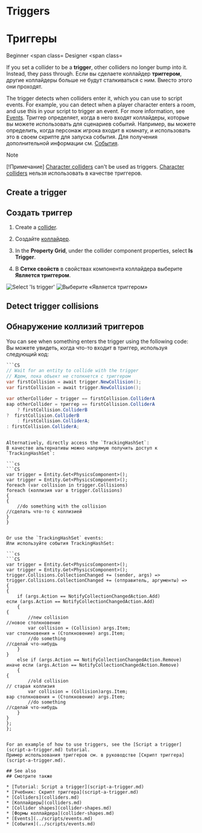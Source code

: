# Triggers
# Триггеры

<span class="label label-doc-level">Beginner</span>
<span class=
<span class="label label-doc-audience">Designer</span>
<span class=

If you set a collider to be a **trigger**, other colliders no longer bump into it. Instead, they pass through.
Если вы сделаете коллайдер **триггером**, другие коллайдеры больше не будут сталкиваться с ним.  Вместо этого они проходят.

The trigger detects when colliders enter it, which you can use to script events. For example, you can detect when a player character enters a room, and use this in your script to trigger an event. For more information, see [Events](../scripts/events.md).
Триггер определяет, когда в него входят коллайдеры, которые вы можете использовать для сценариев событий.  Например, вы можете определить, когда персонаж игрока входит в комнату, и использовать это в своем скрипте для запуска события.  Для получения дополнительной информации см. [События](../scripts/events.md).

>[!Note]
>[!Примечание]
>[Character colliders](characters.md) can't be used as triggers.
>[Character colliders](characters.md) нельзя использовать в качестве триггеров.

## Create a trigger 
## Создать триггер

1. Create a [collider](colliders.md).
1. Создайте [коллайдер](colliders.md).

2. In the **Property Grid**, under the collider component properties, select **Is Trigger**.
2. В **Сетке свойств** в свойствах компонента коллайдера выберите **Является триггером**.

![Select 'Is trigger'](media/triggers-select-is-trigger-checkbox.png)
![Выберите «Является триггером»](media/triggers-select-is-trigger-checkbox.png)

## Detect trigger collisions
## Обнаружение коллизий триггеров

You can see when something enters the trigger using the following code:
Вы можете увидеть, когда что-то входит в триггер, используя следующий код:

```cs
```CS
// Wait for an entity to collide with the trigger
// Ждем, пока объект не столкнется с триггером
var firstCollision = await trigger.NewCollision();
var firstCollision = await trigger.NewCollision();

var otherCollider = trigger == firstCollision.ColliderA
вар otherCollider = триггер == firstCollision.ColliderA
    ? firstCollision.ColliderB
?  firstCollision.ColliderB
    : firstCollision.ColliderA;
: firstCollision.ColliderA;
```
```

Alternatively, directly access the `TrackingHashSet`:
В качестве альтернативы можно напрямую получить доступ к `TrackingHashSet`:

```cs
```CS
var trigger = Entity.Get<PhysicsComponent>();
var trigger = Entity.Get<PhysicsComponent>();
foreach (var collision in trigger.Collisions)
foreach (коллизия var в trigger.Collisions)
{
{
    //do something with the collision
//сделать что-то с коллизией
}
}
```
```

Or use the `TrackingHashSet` events:
Или используйте события TrackingHashSet:

```cs
```CS
var trigger = Entity.Get<PhysicsComponent>();
var trigger = Entity.Get<PhysicsComponent>();
trigger.Collisions.CollectionChanged += (sender, args) =>
trigger.Collisions.CollectionChanged += (отправитель, аргументы) =>
{
{
    if (args.Action == NotifyCollectionChangedAction.Add)
если (args.Action == NotifyCollectionChangedAction.Add)
    {
{
        //new collision
//новое столкновение
        var collision = (Collision) args.Item;
var столкновения = (Столкновение) args.Item;
        //do something
//сделай что-нибудь
    }
}
    else if (args.Action == NotifyCollectionChangedAction.Remove)
иначе если (args.Action == NotifyCollectionChangedAction.Remove)
    {
{
        //old collision
// старая коллизия
        var collision = (Collision)args.Item;
вар столкновения = (Столкновение) args.Item;
        //do something
//сделай что-нибудь
    }
}
};
};
```
```

For an example of how to use triggers, see the [Script a trigger](script-a-trigger.md) tutorial.
Пример использования триггеров см. в руководстве [Скрипт триггера](script-a-trigger.md).

## See also
## Смотрите также

* [Tutorial: Script a trigger](script-a-trigger.md)
* [Учебник: Скрипт триггера](script-a-trigger.md)
* [Colliders](colliders.md)
* [Коллайдеры](colliders.md)
* [Collider shapes](collider-shapes.md)
* [Формы коллайдера](collider-shapes.md)
* [Events](../scripts/events.md)
* [События](../scripts/events.md)
